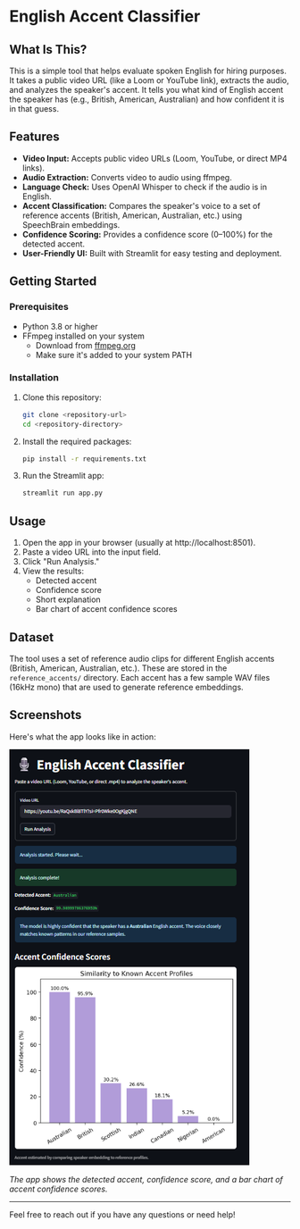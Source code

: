 # English Accent Classifier

## What Is This?

This is a simple tool that helps evaluate spoken English for hiring purposes. It takes a public video URL (like a Loom or YouTube link), extracts the audio, and analyzes the speaker's accent. It tells you what kind of English accent the speaker has (e.g., British, American, Australian) and how confident it is in that guess.

## Features

- **Video Input:** Accepts public video URLs (Loom, YouTube, or direct MP4 links).
- **Audio Extraction:** Converts video to audio using ffmpeg.
- **Language Check:** Uses OpenAI Whisper to check if the audio is in English.
- **Accent Classification:** Compares the speaker's voice to a set of reference accents (British, American, Australian, etc.) using SpeechBrain embeddings.
- **Confidence Scoring:** Provides a confidence score (0–100%) for the detected accent.
- **User-Friendly UI:** Built with Streamlit for easy testing and deployment.

## Getting Started

### Prerequisites

- Python 3.8 or higher
- FFmpeg installed on your system
  - Download from [ffmpeg.org](https://ffmpeg.org/download.html)
  - Make sure it's added to your system PATH

### Installation

1. Clone this repository:
   ```bash
   git clone <repository-url>
   cd <repository-directory>
   ```

2. Install the required packages:
   ```bash
   pip install -r requirements.txt
   ```

3. Run the Streamlit app:
   ```bash
   streamlit run app.py
   ```

## Usage

1. Open the app in your browser (usually at http://localhost:8501).
2. Paste a video URL into the input field.
3. Click "Run Analysis."
4. View the results:
   - Detected accent
   - Confidence score
   - Short explanation
   - Bar chart of accent confidence scores

## Dataset

The tool uses a set of reference audio clips for different English accents (British, American, Australian, etc.). These are stored in the `reference_accents/` directory. Each accent has a few sample WAV files (16kHz mono) that are used to generate reference embeddings.

## Screenshots

Here's what the app looks like in action:

![Accent Classifier UI](static/accent_classifier_01.png)

*The app shows the detected accent, confidence score, and a bar chart of accent confidence scores.*

---

Feel free to reach out if you have any questions or need help! 